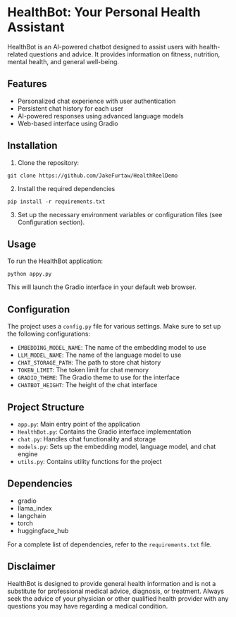 # HealthBot: Your Personal Health Assistant

HealthBot is an AI-powered chatbot designed to assist users with health-related questions and advice. It provides 
information on fitness, nutrition, mental health, and general well-being.

## Features

- Personalized chat experience with user authentication
- Persistent chat history for each user
- AI-powered responses using advanced language models
- Web-based interface using Gradio

## Installation

1. Clone the repository:
```commandline 
git clone https://github.com/JakeFurtaw/HealthReelDemo
```
2. Install the required dependencies
```commandline
pip install -r requirements.txt
```
3. Set up the necessary environment variables or configuration files (see Configuration section).

## Usage

To run the HealthBot application:
```commandline
python appy.py
```
This will launch the Gradio interface in your default web browser.

## Configuration

The project uses a `config.py` file for various settings. Make sure to set up the following configurations:

- `EMBEDDING_MODEL_NAME`: The name of the embedding model to use
- `LLM_MODEL_NAME`: The name of the language model to use
- `CHAT_STORAGE_PATH`: The path to store chat history
- `TOKEN_LIMIT`: The token limit for chat memory
- `GRADIO_THEME`: The Gradio theme to use for the interface
- `CHATBOT_HEIGHT`: The height of the chat interface

## Project Structure

- `app.py`: Main entry point of the application
- `HealthBot.py`: Contains the Gradio interface implementation
- `chat.py`: Handles chat functionality and storage
- `models.py`: Sets up the embedding model, language model, and chat engine
- `utils.py`: Contains utility functions for the project

## Dependencies

- gradio
- llama_index
- langchain
- torch
- huggingface_hub

For a complete list of dependencies, refer to the `requirements.txt` file.

## Disclaimer

HealthBot is designed to provide general health information and is not a substitute for professional medical advice, 
diagnosis, or treatment. Always seek the advice of your physician or other qualified health provider with any questions
 you may have regarding a medical condition.